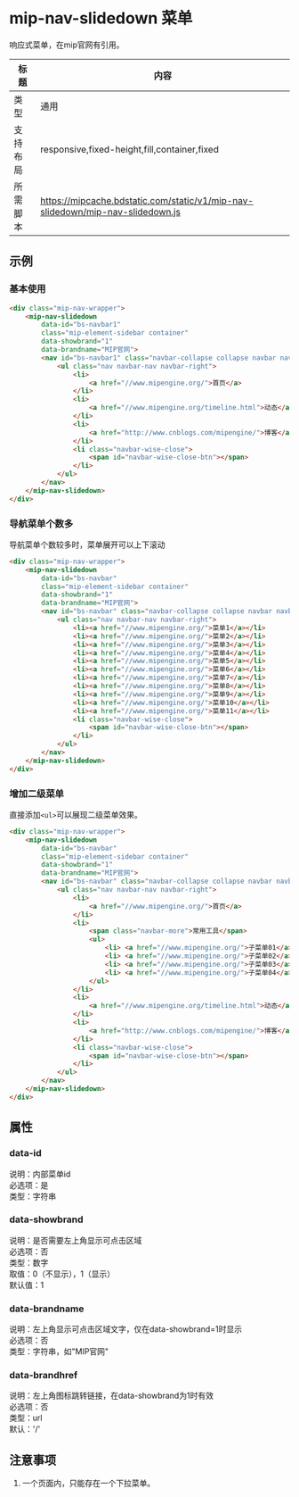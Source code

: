# mip-nav-slidedown 菜单

响应式菜单，在mip官网有引用。

标题|内容
----|----
类型|通用
支持布局|responsive,fixed-height,fill,container,fixed
所需脚本|https://mipcache.bdstatic.com/static/v1/mip-nav-slidedown/mip-nav-slidedown.js

## 示例
### 基本使用
```html
<div class="mip-nav-wrapper">
    <mip-nav-slidedown
        data-id="bs-navbar1"
        class="mip-element-sidebar container"
        data-showbrand="1"
        data-brandname="MIP官网">
        <nav id="bs-navbar1" class="navbar-collapse collapse navbar navbar-static-top">
            <ul class="nav navbar-nav navbar-right">
                <li>
                    <a href="//www.mipengine.org/">首页</a>
                </li>
                <li>
                    <a href="//www.mipengine.org/timeline.html">动态</a>
                </li>
                <li>
                    <a href="http://www.cnblogs.com/mipengine/">博客</a>
                </li>
                <li class="navbar-wise-close">
                    <span id="navbar-wise-close-btn"></span>
                </li>
            </ul>
        </nav>
    </mip-nav-slidedown>
</div>
```

### 导航菜单个数多
导航菜单个数较多时，菜单展开可以上下滚动
```html
<div class="mip-nav-wrapper">
    <mip-nav-slidedown
        data-id="bs-navbar"
        class="mip-element-sidebar container"
        data-showbrand="1"
        data-brandname="MIP官网">
        <nav id="bs-navbar" class="navbar-collapse collapse navbar navbar-static-top">
            <ul class="nav navbar-nav navbar-right">
                <li><a href="//www.mipengine.org/">菜单1</a></li>
                <li><a href="//www.mipengine.org/">菜单2</a></li>
                <li><a href="//www.mipengine.org/">菜单3</a></li>
                <li><a href="//www.mipengine.org/">菜单4</a></li>
                <li><a href="//www.mipengine.org/">菜单5</a></li>
                <li><a href="//www.mipengine.org/">菜单6</a></li>
                <li><a href="//www.mipengine.org/">菜单7</a></li>
                <li><a href="//www.mipengine.org/">菜单8</a></li>
                <li><a href="//www.mipengine.org/">菜单9</a></li>
                <li><a href="//www.mipengine.org/">菜单10</a></li>
                <li><a href="//www.mipengine.org/">菜单11</a></li>
                <li class="navbar-wise-close">
                    <span id="navbar-wise-close-btn"></span>
                </li>
            </ul>
        </nav>
    </mip-nav-slidedown>
</div>
```

### 增加二级菜单
直接添加`<ul>`可以展现二级菜单效果。
```html
<div class="mip-nav-wrapper">
    <mip-nav-slidedown 
        data-id="bs-navbar"
        class="mip-element-sidebar container"
        data-showbrand="1"
        data-brandname="MIP官网">
        <nav id="bs-navbar" class="navbar-collapse collapse navbar navbar-static-top">
            <ul class="nav navbar-nav navbar-right">
                <li>
                    <a href="//www.mipengine.org/">首页</a>
                </li>
                <li>
                    <span class="navbar-more">常用工具</span>
                    <ul>
                        <li> <a href="//www.mipengine.org/">子菜单01</a> </li>
                        <li> <a href="//www.mipengine.org/">子菜单02</a> </li>
                        <li> <a href="//www.mipengine.org/">子菜单03</a> </li>
                        <li> <a href="//www.mipengine.org/">子菜单04</a> </li>
                    </ul>
                </li>
                <li>
                    <a href="//www.mipengine.org/timeline.html">动态</a>
                </li>
                <li>
                    <a href="http://www.cnblogs.com/mipengine/">博客</a>
                </li>
                <li class="navbar-wise-close">
                    <span id="navbar-wise-close-btn"></span>
                </li>
            </ul>
        </nav>
    </mip-nav-slidedown>
</div>
```

## 属性

### data-id  
说明：内部菜单id  
必选项：是  
类型：字符串  

### data-showbrand  
说明：是否需要左上角显示可点击区域  
必选项：否  
类型：数字  
取值：0（不显示），1（显示）  
默认值：1

### data-brandname  
说明：左上角显示可点击区域文字，仅在data-showbrand=1时显示  
必选项：否  
类型：字符串，如"MIP官网"  

### data-brandhref  
说明：左上角图标跳转链接，在data-showbrand为1时有效  
必选项：否  
类型：url  
默认：'/'

## 注意事项
1. 一个页面内，只能存在一个下拉菜单。